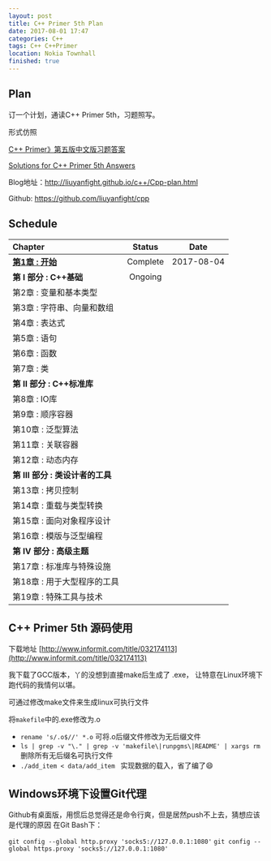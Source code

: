 ```yaml
---
layout: post
title: C++ Primer 5th Plan
date: 2017-08-01 17:47
categories: C++ 
tags: C++ C++Primer
location: Nokia Townhall
finished: true
---
```


## Plan

订一个计划，通读C++ Primer 5th，习题照写。

形式仿照

[C++ Primer》第五版中文版习题答案](https://github.com/huangmingchuan/Cpp_Primer_Answers)

[Solutions for C++ Primer 5th Answers](https://github.com/pezy/CppPrimer)

Blog地址：http://liuyanfight.github.io/c++/Cpp-plan.html

Github: https://github.com/liuyanfight/cpp

## Schedule

| Chapter                                  |  Status  |    Date    |
| :--------------------------------------- | :------: | :--------: |
| **[第1章 : 开始](http://liuyanfight.github.io/c++/Cpp-ch01.html)** | Complete | 2017-08-04 |
| **第 I 部分 : C++基础**                       | Ongoing  |            |
| 第2章 : 变量和基本类型                            |          |            |
| 第3章 : 字符串、向量和数组                          |          |            |
| 第4章 : 表达式                                |          |            |
| 第5章 : 语句                                 |          |            |
| 第6章 : 函数                                 |          |            |
| 第7章 : 类                                  |          |            |
| **第 II 部分 : C++标准库**                     |          |            |
| 第8章 : IO库                                |          |            |
| 第9章 : 顺序容器                               |          |            |
| 第10章 : 泛型算法                              |          |            |
| 第11章 : 关联容器                              |          |            |
| 第12章 : 动态内存                              |          |            |
| **第 III 部分 : 类设计者的工具**                   |          |            |
| 第13章 : 拷贝控制                              |          |            |
| 第14章 : 重载与类型转换                           |          |            |
| 第15章 : 面向对象程序设计                          |          |            |
| 第16章 : 模版与泛型编程                           |          |            |
| **第 IV 部分 : 高级主题**                       |          |            |
| 第17章 : 标准库与特殊设施                          |          |            |
| 第18章 : 用于大型程序的工具                         |          |            |
| 第19章 : 特殊工具与技术                           |          |            |



## C++ Primer 5th 源码使用

下载地址 [http://www.informit.com/title/032174113](http://www.informit.com/title/032174113) 

我下载了GCC版本，丫的没想到直接make后生成了 .exe， 让特意在Linux环境下跑代码的我情何以堪。

可通过修改make文件来生成linux可执行文件

将`makefile`中的.exe修改为.o

- `rename 's/.o$//' *.o` 可将.o后缀文件修改为无后缀文件
- ``ls | grep -v "\." | grep -v 'makefile\|runpgms\|README' | xargs rm`` 删除所有无后缀名可执行文件
- `./add_item < data/add_item ` 实现数据的载入，省了编了 ​:smile:

## Windows环境下设置Git代理
Github有桌面版，用惯后总觉得还是命令行爽，但是居然push不上去，猜想应该是代理的原因
在Git Bash下：

`git config --global http.proxy 'socks5://127.0.0.1:1080'`
`git config --global https.proxy 'socks5://127.0.0.1:1080'`
